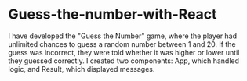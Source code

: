 # Guess-the-number-with-React
I have developed the "Guess the Number" game, where the player had unlimited chances to guess a random number between 1 and 20. If the guess was incorrect, they were told whether it was higher or lower until they guessed correctly. I created two components: App, which handled logic, and Result, which displayed messages. 
